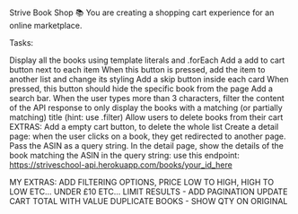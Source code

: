 Strive Book Shop 📚
You are creating a shopping cart experience for an online marketplace.

Tasks:

Display all the books using template literals and .forEach
Add a add to cart button next to each item
When this button is pressed, add the item to another list and change its styling
Add a skip button inside each card
When pressed, this button should hide the specific book from the page
Add a search bar. When the user types more than 3 characters, filter the content of the API response to only display the books with a matching (or partially matching) title (hint: use .filter)
Allow users to delete books from their cart
EXTRAS:
Add a empty cart button, to delete the whole list
Create a detail page: when the user clicks on a book, they get redirected to another page. Pass the ASIN as a query string.
In the detail page, show the details of the book matching the ASIN in the query string: use this endpoint: https://striveschool-api.herokuapp.com/books/your_id_here

MY EXTRAS:
ADD FILTERING OPTIONS, PRICE LOW TO HIGH, HIGH TO LOW ETC...
UNDER £10 ETC...
LIMIT RESULTS - ADD PAGINATION
UPDATE CART TOTAL WITH VALUE
DUPLICATE BOOKS - SHOW QTY ON ORIGINAL
